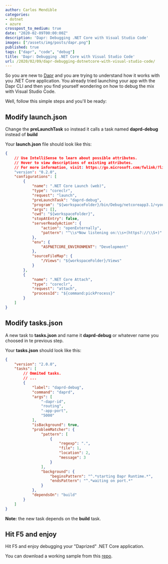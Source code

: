 ```yaml
---
author: Carlos Mendible
categories:
- dotnet
- azure
crosspost_to_medium: true
date: "2020-02-09T00:00:00Z"
description: 'Dapr: Debugging .NET Core with Visual Studio Code'
images: ["/assets/img/posts/dapr.png"]
published: true
tags: ["dapr", "code", "debug"]
title: 'Dapr: Debugging .NET Core with Visual Studio Code'
url: /2020/02/09/dapr-debugging-dotnetcore-with-visual-studio-code/
---
```


So you are new to [Dapr](https://dapr.io) and you are trying to understand how it works with you .NET Core application. You already tried launching your app with the Dapr CLI and then you find yourself wondering on how to debug the mix with Visual Studio Code.

Well, follow this simple steps and you'll be ready:

## Modify launch.json

Change the **preLaunchTask** so instead it calls a task named **daprd-debug** instead of **build**

Your **launch.json** file should look like this:
 
``` json
{
    // Use IntelliSense to learn about possible attributes.
    // Hover to view descriptions of existing attributes.
    // For more information, visit: https://go.microsoft.com/fwlink/?linkid=830387
    "version": "0.2.0",
    "configurations": [
        {
            "name": ".NET Core Launch (web)",
            "type": "coreclr",
            "request": "launch",
            "preLaunchTask": "daprd-debug",
            "program": "${workspaceFolder}/bin/Debug/netcoreapp3.1/<your assembly name>.dll",
            "args": [],
            "cwd": "${workspaceFolder}",
            "stopAtEntry": false,
            "serverReadyAction": {
                "action": "openExternally",
                "pattern": "^\\s*Now listening on:\\s+(https?://\\S+)"
            },
            "env": {
                "ASPNETCORE_ENVIRONMENT": "Development"
            },
            "sourceFileMap": {
                "/Views": "${workspaceFolder}/Views"
            }
        },
        {
            "name": ".NET Core Attach",
            "type": "coreclr",
            "request": "attach",
            "processId": "${command:pickProcess}"
        }
    ]
}
```

## Modify tasks.json

A new task to **tasks.json** and name it **daprd-debug** or whatever name you choosed in te previous step.

Your **tasks.json** should look like this:
 
``` json
{
    "version": "2.0.0",
    "tasks": [
        // Ommited tasks.
        // ...
        {
            "label": "daprd-debug",
            "command": "daprd",
            "args": [
                "-dapr-id",
                "routing",
                "-app-port",
                "5000"
            ],
            "isBackground": true,
            "problemMatcher": {
                "pattern": [
                    {
                        "regexp": ".",
                        "file": 1,
                        "location": 2,
                        "message": 3
                    }
                ],
                "background": {
                    "beginsPattern": "^.*starting Dapr Runtime.*",
                    "endsPattern": "^.*waiting on port.*"
                }
            },
            "dependsOn": "build"
        }
    ]
}
```

**Note:** the new task depends on the **build** task.

## Hit F5 and enjoy

Hit F5 and enjoy debugging your "Daprized" .NET Core application.

You can download a working sample from this [repo](https://github.com/cmendible/dotnetcore.samples/tree/master/dapr.debug.vscode/).
